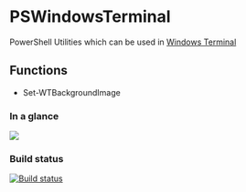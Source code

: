# PSWindowsTerminal

PowerShell Utilities which can be used in [Windows Terminal](https://github.com/microsoft/terminal)

## Functions

-  Set-WTBackgroundImage

### In a glance

![](https://i.imgur.com/cs7nEqm.gif)

### Build status
[![Build status](https://dev.azure.com/kvprasoon/kvplab/_apis/build/status/kvplab-CI)](https://dev.azure.com/kvprasoon/kvplab/_build/latest?definitionId=1)